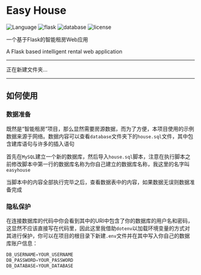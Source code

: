 # Easy House

![Language](https://img.shields.io/badge/Language-Python-blue)
![flask](https://img.shields.io/badge/package-Flask-black)
![database](https://img.shields.io/badge/database-MySQL-green)
![license](https://img.shields.io/badge/License-MIT-red)

一个基于Flask的智能租房Web应用

A Flask based intelligent rental web application

---

正在新建文件夹...

---

## 如何使用

### 数据准备

既然是“智能租房”项目，那么显然需要房源数据，而为了方便，本项目使用的示例数据来源于网络。数据内容可以查看`database`文件夹下的`house.sql`文件，其中包含建库语句与许多的插入语句

首先在`MySQL`建立一个新的数据库，然后导入`house.sql`脚本，注意在执行脚本之前修改脚本中第一行的数据库名称为你自己建立的数据库名称，我这里的名字叫`easyhouse`

当脚本中的内容全部执行完毕之后，查看数据表中的内容，如果数据无误则数据准备完成

### 隐私保护

在连接数据库的代码中你会看到其中的URI中包含了你的数据库的用户名和密码，这显然不应该直接写在代码里，因此这里我借助`dotenv`以加载环境变量的方式对其进行保护，你可以在项目的根目录下新建`.env`文件并在其中写入你自己的数据库账户信息：

```python
DB_USERNAME=YOUR_USERNAME
DB_PASSWORD=YOUR_PASSWORD
DB_DATABASE=YOUR_DATABASE
```
